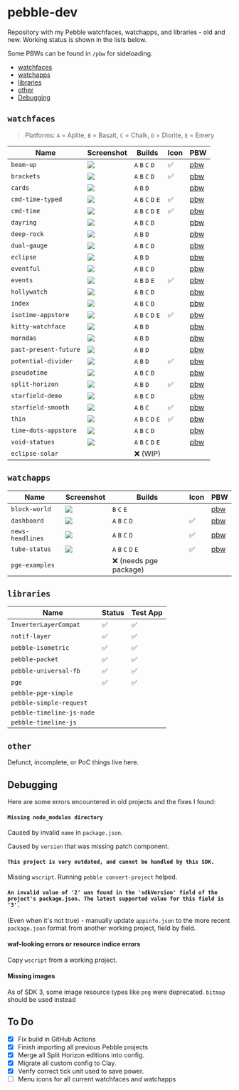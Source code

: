 # pebble-dev

Repository with my Pebble watchfaces, watchapps, and libraries - old and new.
Working status is shown in the lists below.

Some PBWs can be found in `/pbw` for sideloading.

- [watchfaces](#watchfaces)
- [watchapps](#watchapps)
- [libraries](#libraries)
- [other](#other)
- [Debugging](#debugging)


## `watchfaces`

> Platforms: `A` = Aplite, `B` = Basalt, `C` = Chalk, `D` = Diorite, `E` = Emery

| Name                  | Screenshot                                                 | Builds              | Icon | PBW                                |
|-----------------------|------------------------------------------------------------|---------------------|------|------------------------------------|
| `beam-up`             | ![](watchfaces/beam-up/screenshots/aplite.png)             | `A` `B` `C` `D`     | ✅    | [pbw](pbw/beam-up.pbw)             |
| `brackets`            | ![](watchfaces/brackets/screenshots/aplite.png)            | `A` `B` `C` `D`     | ✅    | [pbw](pbw/brackets.pbw)            |
| `cards`               | ![](watchfaces/cards/screenshots/diorite.png)              | `A` `B` `D`         |      | [pbw](pbw/cards.pbw)               |
| `cmd-time-typed`      | ![](watchfaces/cmd-time-typed/screenshots/diorite.png)     | `A` `B` `C` `D` `E` | ✅    | [pbw](pbw/cmd-time-typed.pbw)      |
| `cmd-time`            | ![](watchfaces/cmd-time/screenshots/diorite.png)           | `A` `B` `C` `D` `E` | ✅    | [pbw](pbw/cmd-time.pbw)            |
| `dayring`             | ![](watchfaces/dayring/screenshots/basalt.png)             | `A` `B` `C` `D`     |      | [pbw](pbw/dayring.pbw)             |
| `deep-rock`           | ![](watchfaces/deep-rock/screenshots/basalt.png)           | `A` `B` `D`         |      | [pbw](pbw/deep-rock.pbw)           |
| `dual-gauge`          | ![](watchfaces/dual-gauge/screenshots/basalt.png)          | `A` `B` `C` `D`     |      | [pbw](pbw/dual-gauge.pbw)          |
| `eclipse`             | ![](watchfaces/eclipse/screenshots/aplite.png)             | `A` `B` `D`         |      | [pbw](pbw/eclipse.pbw)             |
| `eventful`            | ![](watchfaces/eventful/screenshots/aplite.png)            | `A` `B` `C` `D`     |      | [pbw](pbw/eventful.pbw)            |
| `events`              | ![](watchfaces/events/screenshots/aplite.png)              | `A` `B` `D` `E`     | ✅    | [pbw](pbw/events.pbw)              |
| `hollywatch`          | ![](watchfaces/hollywatch/screenshots/basalt.png)          | `A` `B` `C` `D`     |      | [pbw](pbw/hollywatch.pbw)          |
| `index`               | ![](watchfaces/index/screenshots/aplite.png)               | `A` `B` `C` `D`     |      | [pbw](pbw/index.pbw)               |
| `isotime-appstore`    | ![](watchfaces/isotime-appstore/screenshots/yellow.png)    | `A` `B` `C` `D` `E` | ✅    | [pbw](pbw/isotime.pbw)             |
| `kitty-watchface`     | ![](watchfaces/kitty-watchface/screenshots/aplite.png)     | `A` `B` `D`         |      | [pbw](pbw/kitty-watchface.pbw)     |
| `morndas`             | ![](watchfaces/morndas/screenshots/basalt.png)             | `A` `B` `D`         |      | [pbw](pbw/morndas.pbw)             |
| `past-present-future` | ![](watchfaces/past-present-future/screenshots/aplite.png) | `A` `B` `D`         |      | [pbw](pbw/past-present-future.pbw) |
| `potential-divider`   | ![](watchfaces/potential-divider/screenshots/aplite.png)   | `A` `B` `D`         | ✅    | [pbw](pbw/potential-divider.pbw)   |
| `pseudotime`          | ![](watchfaces/pseudotime/screenshots/basalt.png)          | `A` `B` `C` `D`     |      | [pbw](pbw/pseudotime.pbw)          |
| `split-horizon`       | ![](watchfaces/split-horizon/screenshots/diorite.png)      | `A` `B` `D`         | ✅    | [pbw](pbw/split-horizon.pbw)       |
| `starfield-demo`      | ![](watchfaces/starfield-demo/screenshots/aplite.png)      | `A` `B` `C` `D`     |      | [pbw](pbw/starfield-demo.pbw)      |
| `starfield-smooth`    | ![](watchfaces/starfield-smooth/screenshots/aplite.png)    | `A` `B` `C`         | ✅    | [pbw](pbw/starfield-smooth.pbw)    |
| `thin`                | ![](watchfaces/thin/screenshots/basalt.png)                | `A` `B` `C` `D` `E` | ✅    | [pbw](pbw/thin.pbw)                |
| `time-dots-appstore`  | ![](watchfaces/time-dots-appstore/screenshots/basalt1.png) | `A` `B` `C` `D`     |      | [pbw](pbw/time-dots-appstore.pbw)  |
| `void-statues`        | ![](watchfaces/void-statues/screenshots/basalt.png)        | `A` `B` `C` `D` `E` |      | [pbw](pbw/void-statues.pbw)        |
| `eclipse-solar`       |                                                            | ❌ (WIP)             |      |                                    |


## `watchapps`

| Name             | Screenshot                                              | Builds                | Icon | PBW                           |
|------------------|---------------------------------------------------------|-----------------------|------|-------------------------------|
| `block-world`    | ![](watchapps/block-world/screenshots/basalt.png)       | `B` `C` `E`           |      | [pbw](pbw/block-world.pbw)    |
| `dashboard`      | ![](watchapps/dashboard/assets/screenshots/basalt1.png) | `A` `B` `C` `D`       | ✅    | [pbw](pbw/dashboard.pbw)      |
| `news-headlines` | ![](watchapps/news-headlines/screenshots/basalt.png)    | `A` `B` `C` `D`       | ✅    | [pbw](pbw/news-headlines.pbw) |
| `tube-status`    | ![](watchapps/tube-status/screenshots/basalt.png)       | `A` `B` `C` `D` `E`   | ✅    | [pbw](pbw/tube-status.pbw)    |
| `pge-examples`   |                                                         | ❌ (needs pge package) |      |                               |

## `libraries`

| Name                      | Status | Test App |
|---------------------------|--------|----------|
| `InverterLayerCompat`     | ✅      | ✅        |
| `notif-layer`             | ✅      | ✅        |
| `pebble-isometric`        | ✅      | ✅        |
| `pebble-packet`           | ✅      | ✅        |
| `pebble-universal-fb`     | ✅      | ✅        |
| `pge`                     | ✅      | ✅        |
| `pebble-pge-simple`       |        |          |
| `pebble-simple-request`   |        |          |
| `pebble-timeline-js-node` |        |          |
| `pebble-timeline-js`      |        |          |

## `other`

Defunct, incomplete, or PoC things live here.

## Debugging

Here are some errors encountered in old projects and the fixes I found:

#### `Missing node_modules directory`

Caused by invalid `name` in `package.json`.

Caused by `version` that was missing patch component.

#### `This project is very outdated, and cannot be handled by this SDK.`

Missing `wscript`. Running `pebble convert-project` helped.

#### `An invalid value of '2' was found in the 'sdkVersion' field of the project's package.json. The latest supported value for this field is '3'.`

(Even when it's not true) - manually update `appinfo.json` to the more recent
`package.json` format from another working project, field by field.

#### waf-looking errors or resource indice errors

Copy `wscript` from a working project.

#### Missing images

As of SDK 3, some image resource types like `png` were deprecated. `bitmap`
should be used instead

## To Do

- [x] Fix build in GitHub Actions
- [x] Finish importing all previous Pebble projects
- [x] Merge all Split Horizon editions into config.
- [x] Migrate all custom config to Clay.
- [x] Verify correct tick unit used to save power.
- [ ] Menu icons for all current watchfaces and watchapps
